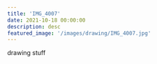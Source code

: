 ```yaml
---
title: 'IMG_4007'
date: 2021-10-18 00:00:00
description: desc
featured_image: '/images/drawing/IMG_4007.jpg'
---
```


drawing stuff